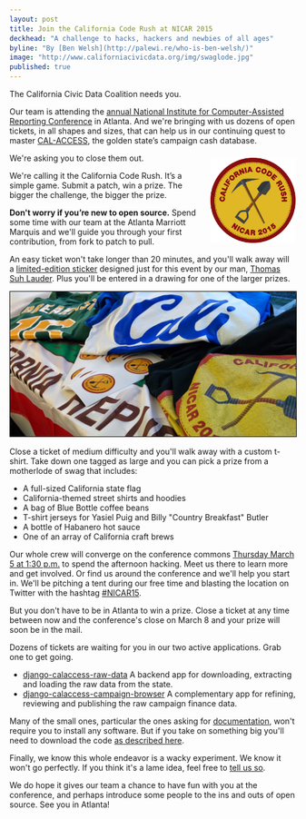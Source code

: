 ```yaml
---
layout: post
title: Join the California Code Rush at NICAR 2015
deckhead: "A challenge to hacks, hackers and newbies of all ages"
byline: "By [Ben Welsh](http://palewi.re/who-is-ben-welsh/)"
image: "http://www.californiacivicdata.org/img/swaglode.jpg"
published: true
---
```


The California Civic Data Coalition needs you.

Our team is attending the [annual National Institute for Computer-Assisted Reporting Conference](http://ire.org/events-and-training/event/1494/) in Atlanta. And we're bringing with us dozens of open tickets, in all shapes and sizes, that can help us in our continuing quest to master [CAL-ACCESS](/2014/09/24/hello-world/), the golden state’s campaign cash database.

<img src="/img/coderush.png" height="150" style="margin: 8px 0 0 10px; float:right;">

We're asking you to close them out.

We're calling it the California Code Rush. It’s a simple game. Submit a patch, win a prize. The bigger the challenge, the bigger the prize.

**Don't worry if you’re new to open source.** Spend some time with our team at the Atlanta Marriott Marquis and we'll guide you through your first contribution, from fork to patch to pull.

An easy ticket won't take longer than 20 minutes, and you'll walk away will a [limited-edition sticker](/img/coderush.png) designed just for this event by our man, [Thomas Suh Lauder](https://twitter.com/thomas06037). Plus you'll be entered in a drawing for one of the larger prizes.

<img src="/img/swaglode.jpg" style="border: 1px solid black;">

Close a ticket of medium difficulty and you'll walk away with a custom t-shirt. Take down one tagged as large and you can pick a prize from a motherlode of swag that includes:

* A full-sized California state flag
* California-themed street shirts and hoodies
* A bag of Blue Bottle coffee beans
* T-shirt jerseys for Yasiel Puig and Billy "Country Breakfast" Butler
* A bottle of Habanero hot sauce
* One of an array of California craft brews

Our whole crew will converge on the conference commons [Thursday March 5 at 1:30 p.m.](http://ire.org/events-and-training/event/1494/1829/) to spend the afternoon hacking. Meet us there to learn more and get involved. Or find us around the conference and we'll help you start in. We'll be pitching a tent during our free time and blasting the location on Twitter with the hashtag [#NICAR15](https://twitter.com/search?f=realtime&q=%23NICAR15&src=tyah).

But you don't have to be in Atlanta to win a prize. Close a ticket at any time between now and the conference's close on March 8 and your prize will soon be in the mail.

Dozens of tickets are waiting for you in our two active applications. Grab one to get going.

* [django-calaccess-raw-data](https://github.com/california-civic-data-coalition/django-calaccess-raw-data/issues) A backend app for downloading, extracting and loading the raw data from the state.
* [django-calaccess-campaign-browser](https://github.com/california-civic-data-coalition/django-calaccess-campaign-browser/issues) A complementary app for refining, reviewing and publishing the raw campaign finance data.

Many of the small ones, particular the ones asking for [documentation](https://github.com/california-civic-data-coalition/django-calaccess-campaign-browser/issues?q=is%3Aopen+is%3Aissue+label%3Adocumentation), won't require you to install any software. But if you take on something big you'll need to download the code [as described here](http://django-calaccess-campaign-browser.californiacivicdata.org/en/latest/howtocontribute.html).

Finally, we know this whole endeavor is a wacky experiment.  We know it won't go perfectly. If you think it's a lame idea, feel free to <a href="mailto:ben.welsh@gmail.com">tell us so</a>.

We do hope it gives our team a chance to have fun with you at the conference, and perhaps introduce some people to the ins and outs of open source. See you in Atlanta!